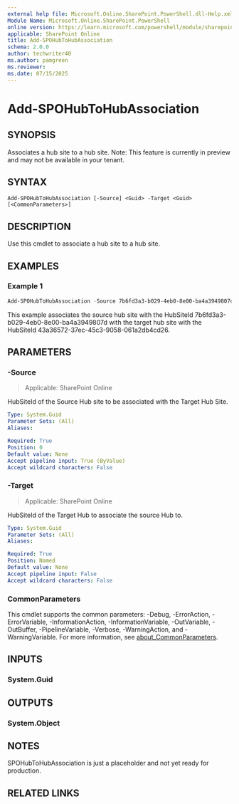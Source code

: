 ```yaml
---
external help file: Microsoft.Online.SharePoint.PowerShell.dll-Help.xml
Module Name: Microsoft.Online.SharePoint.PowerShell
online version: https://learn.microsoft.com/powershell/module/sharepoint-online/add-spohubtohubassociation
applicable: SharePoint Online
title: Add-SPOHubToHubAssociation
schema: 2.0.0
author: techwriter40
ms.author: pamgreen
ms.reviewer:
ms.date: 07/15/2025
---
```


# Add-SPOHubToHubAssociation

## SYNOPSIS

Associates a hub site to a hub site.
Note: This feature is currently in preview and may not be available in your tenant.

## SYNTAX

```
Add-SPOHubToHubAssociation [-Source] <Guid> -Target <Guid> [<CommonParameters>]
```

## DESCRIPTION

Use this cmdlet to associate a hub site to a hub site.

## EXAMPLES

### Example 1

```powershell
Add-SPOHubToHubAssociation -Source 7b6fd3a3-b029-4eb0-8e00-ba4a3949807d -Target 43a36572-37ec-45c3-9058-061a2db4cd26
```

This example associates the source hub site with the HubSiteId 7b6fd3a3-b029-4eb0-8e00-ba4a3949807d with the target hub site with the HubSiteId 43a36572-37ec-45c3-9058-061a2db4cd26.

## PARAMETERS

### -Source

> Applicable: SharePoint Online

HubSiteId of the Source Hub site to be associated with the Target Hub Site.

```yaml
Type: System.Guid
Parameter Sets: (All)
Aliases:

Required: True
Position: 0
Default value: None
Accept pipeline input: True (ByValue)
Accept wildcard characters: False
```

### -Target

> Applicable: SharePoint Online

HubSiteId of the Target Hub to associate the source Hub to.

```yaml
Type: System.Guid
Parameter Sets: (All)
Aliases:

Required: True
Position: Named
Default value: None
Accept pipeline input: False
Accept wildcard characters: False
```

### CommonParameters

This cmdlet supports the common parameters: -Debug, -ErrorAction, -ErrorVariable, -InformationAction, -InformationVariable, -OutVariable, -OutBuffer, -PipelineVariable, -Verbose, -WarningAction, and -WarningVariable. For more information, see [about_CommonParameters](https://go.microsoft.com/fwlink/p/?LinkID=113216).

## INPUTS

### System.Guid

## OUTPUTS

### System.Object

## NOTES

SPOHubToHubAssociation is just a placeholder and not yet ready for production.

## RELATED LINKS

